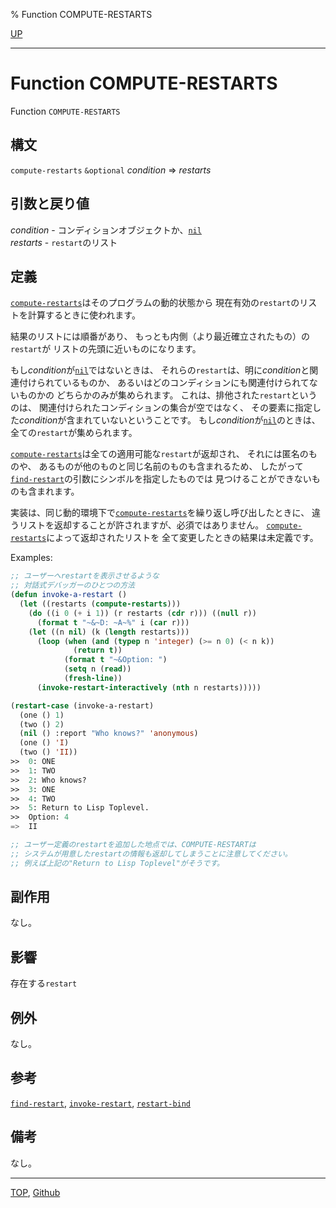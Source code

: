 % Function COMPUTE-RESTARTS

[UP](9.2.html)  

---

# Function **COMPUTE-RESTARTS**


Function `COMPUTE-RESTARTS`


## 構文

`compute-restarts` `&optional` *condition* => *restarts*


## 引数と戻り値

*condition* - コンディションオブジェクトか、[`nil`](5.3.nil-variable.html)  
*restarts* - `restart`のリスト


## 定義

[`compute-restarts`](9.2.compute-restarts.html)はそのプログラムの動的状態から
現在有効の`restart`のリストを計算するときに使われます。

結果のリストには順番があり、
もっとも内側（より最近確立されたもの）の`restart`が
リストの先頭に近いものになります。

もし*condition*が[`nil`](5.3.nil-variable.html)ではないときは、
それらの`restart`は、明に*condition*と関連付けられているものか、
あるいはどのコンディションにも関連付けられてないものかの
どちらかのみが集められます。
これは、排他された`restart`というのは、
関連付けられたコンディションの集合が空ではなく、
その要素に指定した*condition*が含まれていないということです。
もし*condition*が[`nil`](5.3.nil-variable.html)のときは、
全ての`restart`が集められます。

[`compute-restarts`](9.2.compute-restarts.html)は全ての適用可能な`restart`が返却され、
それには匿名のものや、
あるものが他のものと同じ名前のものも含まれるため、
したがって[`find-restart`](9.2.find-restart.html)の引数にシンボルを指定したものでは
見つけることができないものも含まれます。

実装は、同じ動的環境下で[`compute-restarts`](9.2.compute-restarts.html)を繰り返し呼び出したときに、
違うリストを返却することが許されますが、必須ではありません。
[`compute-restarts`](9.2.compute-restarts.html)によって返却されたリストを
全て変更したときの結果は未定義です。


Examples:

```lisp
;; ユーザーへrestartを表示させるような
;; 対話式デバッガーのひとつの方法
(defun invoke-a-restart ()
  (let ((restarts (compute-restarts)))
    (do ((i 0 (+ i 1)) (r restarts (cdr r))) ((null r))
      (format t "~&~D: ~A~%" i (car r)))
    (let ((n nil) (k (length restarts)))
      (loop (when (and (typep n 'integer) (>= n 0) (< n k))
              (return t))
            (format t "~&Option: ")
            (setq n (read))
            (fresh-line))
      (invoke-restart-interactively (nth n restarts)))))

(restart-case (invoke-a-restart)
  (one () 1)
  (two () 2)
  (nil () :report "Who knows?" 'anonymous)
  (one () 'I)
  (two () 'II))
>>  0: ONE
>>  1: TWO
>>  2: Who knows?
>>  3: ONE
>>  4: TWO
>>  5: Return to Lisp Toplevel.
>>  Option: 4
=>  II

;; ユーザー定義のrestartを追加した地点では、COMPUTE-RESTARTは
;; システムが用意したrestartの情報も返却してしまうことに注意してください。
;; 例えば上記の"Return to Lisp Toplevel"がそうです。
```

 
## 副作用

なし。


## 影響

存在する`restart`


## 例外

なし。


## 参考

[`find-restart`](9.2.find-restart.html),
[`invoke-restart`](9.2.invoke-restart.html),
[`restart-bind`](9.2.restart-bind.html)


## 備考

なし。


---
[TOP](index.html),  [Github](https://github.com/nptcl/npt-japanese)

